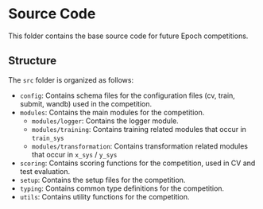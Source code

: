 # Source Code

This folder contains the base source code for future Epoch competitions.

## Structure

The `src` folder is organized as follows:

- `config`: Contains schema files for the configuration files (cv, train, submit, wandb) used in the competition.
- `modules`: Contains the main modules for the competition.
  - `modules/logger`: Contains the logger module.
  - `modules/training`: Contains training related modules that occur in `train_sys`
  - `modules/transformation`: Contains transformation related modules that occur in `x_sys` / `y_sys`
- `scoring`: Contains scoring functions for the competition, used in CV and test evaluation.
- `setup`: Contains the setup files for the competition.
- `typing`: Contains common type definitions for the competition.
- `utils`: Contains utility functions for the competition.

